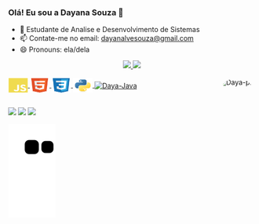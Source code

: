 ### Olá! Eu sou a Dayana Souza 💜

- 🌱 Estudante de Analise e Desenvolvimento de Sistemas
- 📫 Contate-me no email: dayanalvesouza@gmail.com
- 😄 Pronouns: ela/dela

<div align="center">
  <a href="https://github.com/dayasouza">
  <img height="180em" src="https://github-readme-stats.vercel.app/api?username=dayasouza&show_icons=true&theme=radical&include_all_commits=true&count_private=true"/>
  <img height="160em" src="https://github-readme-stats.vercel.app/api/top-langs/?username=dayasouza&layout=compact&langs_count=7&theme=radical"/>
</div>

<div style="display: inline_block"><br>
  <img align="center" alt="Daya-Js" height="30" width="40" src="https://raw.githubusercontent.com/devicons/devicon/master/icons/javascript/javascript-plain.svg">
  <img align="center" alt="Daya-HTML" height="30" width="40" src="https://raw.githubusercontent.com/devicons/devicon/master/icons/html5/html5-original.svg">
  <img align="center" alt="Daya-CSS" height="30" width="40" src="https://raw.githubusercontent.com/devicons/devicon/master/icons/css3/css3-original.svg">
  <img align="center" alt="Daya-Python" height="30" width="40" src="https://raw.githubusercontent.com/devicons/devicon/master/icons/python/python-original.svg">
  <img align="center" alt="Daya-Java" height="30" width="40" src="https://cdn.jsdelivr.net/gh/devicons/devicon/icons/java/java-original-wordmark.svg">
  <img align="right" alt="Daya-pic" height="150" style="border-radius:50px;" src="https://blogger.googleusercontent.com/img/a/AVvXsEg809PRo6_mcJVuZ4UUTlItkjyHDwNtkAu1Ptv4w_3D49lJ5QPod5dlQ1HW4mOjxBLfvbYKiR2Nm3_Okt94m8K3iMU_gyaiZv57A5JNLasBJuUrCOies932iisPtssTpyBmpDw_uJe8BFtCUPzg4-a9G17qI2juC5Axe2JETxT68FiATwk9657P0PRm">
</div>
  
  ##
  
  <div> 
  <a href="https://instagram.com/dayana_alves_souza" target="_blank"><img src="https://img.shields.io/badge/-Instagram-%23E4405F?style=for-the-badge&logo=instagram&logoColor=white" target="_blank"></a>
 	<a href = "mailto:dayanalvesouza@gmail.com"><img src="https://img.shields.io/badge/Gmail-D14836?style=for-the-badge&logo=gmail&logoColor=white"></a>
  <a href="https://www.linkedin.com/in/dayanalvesouza/" target="_blank"><img src="https://img.shields.io/badge/-LinkedIn-%230077B5?style=for-the-badge&logo=linkedin&logoColor=white" target="_blank"></a> 
 
  ![Snake animation](https://github.com/rafaballerini/rafaballerini/blob/output/github-contribution-grid-snake.svg)
 
</div>
